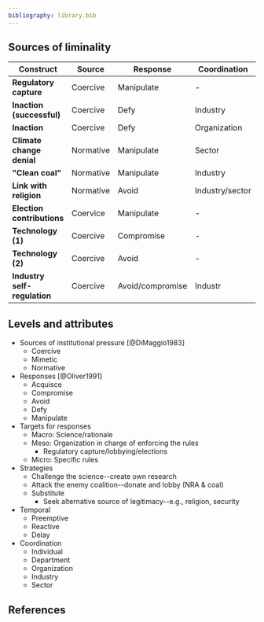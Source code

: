 ```yaml
---
bibliography: library.bib
---
```


## Sources of liminality

Construct                   | Source    | Response          | Coordination      | Target    | Strategy      | Temporal 
------                      | ---       | ---               | ---               | ---       | ---           | ---
**Regulatory capture**      | Coercive  | Manipulate        | -                 | Meso      | Attack        | Preemptive
**Inaction (successful)**   | Coercive  | Defy              | Industry          | Micro     | -             | Reactive
**Inaction**                | Coercive  | Defy              | Organization      | Micro     | -             | Reactive
**Climate change denial**   | Normative | Manipulate        | Sector            | Macro     | Challenge     | Preemptive
**"Clean coal"**            | Normative | Manipulate        | Industry          | Macro     | Challenge     | Reactive
**Link with religion**      | Normative | Avoid             | Industry/sector   | Macro     | Substitute    | Preemptive
**Election contributions**  | Coervice  | Manipulate        | -                 | Meso      | Attack        | Preemptive/delay/reactive
**Technology (1)**          | Coercive  | Compromise        | -                 | Micro     | -             | Reactive/delay
**Technology (2)**          | Coercive  | Avoid             | -                 | Micro     | -             | Reactive
**Industry self-regulation**| Coercive  | Avoid/compromise  | Industr           | Micro     | -             | Preemptive


## Levels and attributes

* Sources of institutional pressure [@DiMaggio1983]
    * Coercive
    * Mimetic
    * Normative
* Responses [@Oliver1991]
    * Acquisce
    * Compromise
    * Avoid
    * Defy
    * Manipulate
* Targets for responses
    * Macro: Science/rationale
    * Meso: Organization in charge of enforcing the rules
        * Regulatory capture/lobbying/elections
    * Micro: Specific rules
* Strategies
    * Challenge the science--create own research
    * Attack the enemy coalition--donate and lobby (NRA & coal)
    * Substitute
        * Seek alternative source of legitimacy--e.g., religion, security 
* Temporal
    * Preemptive
    * Reactive
    * Delay
* Coordination
    * Individual
    * Department
    * Organization
    * Industry
    * Sector

## References
